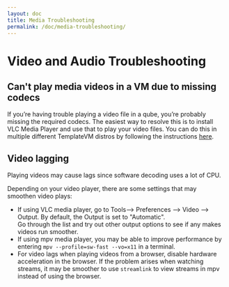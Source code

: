 ```yaml
---
layout: doc
title: Media Troubleshooting
permalink: /doc/media-troubleshooting/
---
```

# Video and Audio Troubleshooting #

## Can't play media videos in a VM due to missing codecs

If you’re having trouble playing a video file in a qube, you’re probably missing the required codecs. 
The easiest way to resolve this is to install VLC Media Player and use that to play your video files. 
You can do this in multiple different TemplateVM distros by following the instructions [here](/faq/#how-do-i-play-video-files).

## Video lagging

Playing videos may cause lags since software decoding uses a lot of CPU. 

Depending on your video player, there are some settings that may smoothen video plays:
* If using VLC media player, go to Tools--> Preferences --> Video --> Output. 
By default, the Output is set to "Automatic".  
Go through the list and try out other output options to see if any makes videos run smoother. 
* If using mpv media player, you may be able to improve performance by entering `mpv --profile=sw-fast --vo=x11` in a terminal. 
* For video lags when playing videos from a browser, disable hardware acceleration in the browser. If the problem arises when watching streams, it may be smoother to use `streamlink` to view streams in mpv instead of using the browser.


